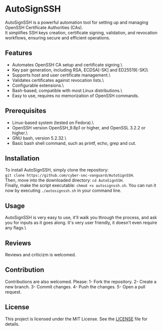 # AutoSignSSH
AutoSignSSH is a powerful automation tool for setting up and managing OpenSSH Certificate Authorities (CAs). \
It simplifies SSH keys creation, certificate signing, validation, and revocation workflows, ensuring secure and efficient operations.

## Features
- Automates OpenSSH CA setup and certificate signing.\
- Key pair generation, including RSA, ECDSA[-SK] and ED25519[-SK]\
- Supports host and user certificate management.\
- Validates certificates against revocation lists.\
- Configurable extensions.\
- Bash-based, compatible with most Linux distributions.\
- Easy to use, requires no memorization of OpenSSH commands.

## Prerequisites
- Linux-based system (tested on Fedora).\
- OpenSSH version OpenSSH_9.8p1 or higher, and OpenSSL 3.2.2 or higher.\
- GNU bash, version 5.2.32.\
- Basic bash shell command, such as printf, echo, grep and cut.

## Installation
To install AutoSignSSH, simply clone the repository:\
`git clone https://github.com/cyber-sec-vanguard/AutoSignSSH`.\
Then, move into the downloaded directory: `cd AutoSignSSH`.\
Finally, make the script executable: `chmod +x autosignssh.sh`. You can run it now by executing `./autosignssh.sh` in your command line.

## Usage
AutoSignSSH is very easy to use, it'll walk you through the process, and ask you for inputs as it goes along. It's very user friendly, it doesn't even require any flags.\

## Reviews
Reviews and criticizm is welcomed.

## Contribution
Contributions are also welcomed. Please:
1- Fork the repository.
2- Create a new branch.
3- Commit changes.
4- Push the changes.
5- Open a pull request.

## License
This project is licensed under the MIT License. See the [LICENSE](./LICENSE) file for details.